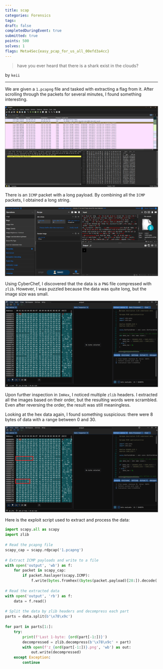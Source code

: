 ```yaml
---
title: scap
categories: Forensics
tags: 
draft: false
completedDuringEvent: true
submitted: true
points: 500
solves: 1
flags: Meta4Sec{easy_pcap_for_us_all_00efd3a4cc}
---
```


> have you ever heard that there is a shark exist in the clouds?

by `keii`

---

We are given a `1.pcapng` file and tasked with extracting a flag from it. After scrolling through the packets for several minutes, I found something interesting.

![alt text](image.png)

There is an `ICMP` packet with a long payload. By combining all the `ICMP` packets, I obtained a long string.

![alt text](image-2.png)

Using CyberChef, I discovered that the data is a `PNG` file compressed with `zlib`. However, I was puzzled because the data was quite long, but the image size was small.

![alt text](image-3.png)

Upon further inspection in `ImHex`, I noticed multiple `zlib` headers. I extracted all the images based on their order, but the resulting words were scrambled. Even after reversing the order, the result was still meaningless.

Looking at the hex data again, I found something suspicious: there were 8 bytes of data with a range between 0 and 30.

![alt text](image-4.png)

Here is the exploit script used to extract and process the data:

```python
import scapy.all as scapy
import zlib

# Read the pcapng file
scapy_cap = scapy.rdpcap('1.pcapng')

# Extract ICMP payloads and write to a file
with open('output', 'wb') as f:
    for packet in scapy_cap:
        if packet.haslayer(scapy.ICMP):
            f.write(bytes.fromhex((bytes(packet.payload)[28:]).decode('utf-8')))

# Read the extracted data
with open('output', 'rb') as f:
    data = f.read()

# Split the data by zlib headers and decompress each part
parts = data.split(b'\x78\x9c')

for part in parts[1:]:
    try:
        print(f'Last 1-byte: {ord(part[-1:])}')
        decompressed = zlib.decompress(b'\x78\x9c' + part)
        with open(f'z_{ord(part[-1:])}.png', 'wb') as out:
            out.write(decompressed)
    except Exception:
        continue
```
